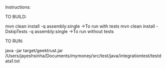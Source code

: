 Instructions:

TO BUILD:

mvn clean install -q assembly:single ->To run with tests
mvn clean install -DskipTests -q assembly:single ->To run without tests

TO RUN:

java -jar target/geektrust.jar /Users/jayeshsinha/Documents/mymoney/src/test/java/integrationtest/testdata1.txt

